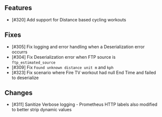 ## Features

- [#320] Add support for Distance based cycling workouts

## Fixes

- [#305] Fix logging and error handling when a Deserialization error occurrs
- [#304] Fix Deserialization error when FTP source is `ftp_estimated_source`
- [#309] Fix `Found unknown distance unit m` and `kph`
- [#323] Fix scenario where Fire TV workout had null End Time and failed to deserialize

## Changes

- [#311] Sanitize Verbose logging - Prometheus HTTP labels also modified to better strip dynamic values